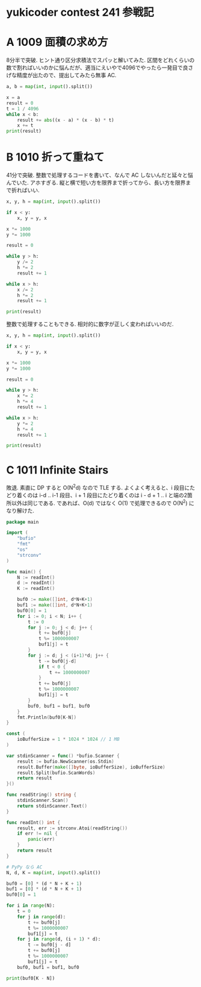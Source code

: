 # yukicoder contest 241 参戦記

# A 1009 面積の求め方

8分半で突破. ヒント通り区分求積法でスパッと解いてみた. 区間をどれくらいの数で割ればいいのかに悩んだが、適当にえいやで4096でやったら一発目で良さげな精度が出たので、提出してみたら無事 AC.

```python
a, b = map(int, input().split())

x = a
result = 0
t = 1 / 4096
while x < b:
    result += abs((x - a) * (x - b) * t)
    x += t
print(result)
```

# B	1010 折って重ねて

41分で突破. 整数で処理するコードを書いて、なんで AC しないんだと延々と悩んでいた. アホすぎる. 縦と横で短い方を限界まで折ってから、長い方を限界まで折ればいい.

```python
x, y, h = map(int, input().split())

if x < y:
    x, y = y, x

x *= 1000
y *= 1000

result = 0

while y > h:
    y /= 2
    h *= 2
    result += 1

while x > h:
    x /= 2
    h *= 2
    result += 1

print(result)
```

整数で処理することもできる. 相対的に数字が正しく変わればいいのだ.

```python
x, y, h = map(int, input().split())

if x < y:
    x, y = y, x

x *= 1000
y *= 1000

result = 0

while y > h:
    x *= 2
    h *= 4
    result += 1

while x > h:
    y *= 2
    h *= 4
    result += 1

print(result)
```

# C	1011 Infinite Stairs

敗退. 素直に DP すると O(N<sup>2</sup>d) なので TLE する. よくよく考えると、i 段目にたどり着くのは i-d .. i-1 段目、i + 1 段目にたどり着くのは i - d + 1 .. i と端の2箇所以外は同じである. であれば、O(d) ではなく O(1) で処理できるので O(N<sup>2</sup>) になり解けた.

```go
package main

import (
	"bufio"
	"fmt"
	"os"
	"strconv"
)

func main() {
	N := readInt()
	d := readInt()
	K := readInt()

	buf0 := make([]int, d*N+K+1)
	buf1 := make([]int, d*N+K+1)
	buf0[0] = 1
	for i := 0; i < N; i++ {
		t := 0
		for j := 0; j < d; j++ {
			t += buf0[j]
			t %= 1000000007
			buf1[j] = t
		}
		for j := d; j < (i+1)*d; j++ {
			t -= buf0[j-d]
			if t < 0 {
				t += 1000000007
			}
			t += buf0[j]
			t %= 1000000007
			buf1[j] = t
		}
		buf0, buf1 = buf1, buf0
	}
	fmt.Println(buf0[K-N])
}

const (
	ioBufferSize = 1 * 1024 * 1024 // 1 MB
)

var stdinScanner = func() *bufio.Scanner {
	result := bufio.NewScanner(os.Stdin)
	result.Buffer(make([]byte, ioBufferSize), ioBufferSize)
	result.Split(bufio.ScanWords)
	return result
}()

func readString() string {
	stdinScanner.Scan()
	return stdinScanner.Text()
}

func readInt() int {
	result, err := strconv.Atoi(readString())
	if err != nil {
		panic(err)
	}
	return result
}
```

```python
# PyPy なら AC
N, d, K = map(int, input().split())

buf0 = [0] * (d * N + K + 1)
buf1 = [0] * (d * N + K + 1)
buf0[0] = 1

for i in range(N):
    t = 0
    for j in range(d):
        t += buf0[j]
        t %= 1000000007
        buf1[j] = t
    for j in range(d, (i + 1) * d):
        t -= buf0[j - d]
        t += buf0[j]
        t %= 1000000007
        buf1[j] = t
    buf0, buf1 = buf1, buf0

print(buf0[K - N])
```
